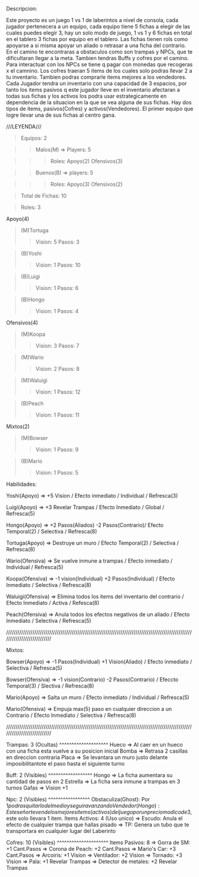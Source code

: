 Descripcion:


Este proyecto es un juego 1 vs 1 de laberintos a nivel de consola, cada jugador pertenecera a un equipo, cada equipo tiene 5 fichas a elegir de las cuales puedes 
elegir 3, hay un solo modo de juego, 1 vs 1 y 6 fichas en total en el tablero 3 fichas por equipo en el tablero. Las fichas tienen rols como apoyarse a si misma 
apoyar un aliado o retrasar a una ficha  del contrario. En el camino te encontraras a obstaculos como son trampas y NPCs, que te dificultaran llegar a la meta. 
Tambien tendras Buffs y cofres por el camino. Para  interactuar con los NPCs se tiene q pagar con monedas que recogeras x el camnino. Los cofres traeran 5 items 
de los cuales solo podras llevar 2 a tu inventario. Tambien podras comprarle items mejores a los vendedores. Cada Jugador tendra un inventario con una capacidad 
de 3 espacios, por tanto los items pasivos q este  jugador lleve en el inventario afectaran a todas sus fichas y los activos los podra usar estrategicamente en 
dependencia de la situacion en la que se vea alguna de sus fichas. Hay dos tipos de items, pasivos(Cofres) y activos(Vendedores). El primer equipo que logre llevar
una de sus fichas al centro gana.

///LEYENDA///

>Equipos: 2

>>Malos(M) => Players: 5

>>>Roles: Apoyo(2) Ofensivos(3)

>>Buenos(B) => players: 5

>>>Roles: Apoyo(3) Ofensivos(2)

>Total de Fichas: 10

>Roles: 3

Apoyo(4)

>(M)Tortuga
>>Vision: 5
>>Pasos: 3

>(B)Yoshi
>>Vision: 1
>>Pasos: 10

>(B)Luigi
>>Vision: 1
>>Pasos: 6

>(B)Hongo
>>Vision: 1
>>Pasos: 4

Ofensivos(4)

>(M)Koopa
>>Vision: 3
>>Pasos: 7

>(M)Wario
>>Vision: 2
>>Pasos: 8

>(M)Waluigi
>>Vision: 1
>>Pasos: 12

>(B)Peach
>>Vision: 1
>>Pasos: 11

Mixtos(2)

>(M)Bowser
>>Vision: 1
>>Pasos: 9

>(B)Mario
>>Vision: 1
>>Pasos: 5

Habilidades:

Yoshi(Apoyo) => +5 Vision / Efecto inmediato / Individual / Refresca(3)

Luigi(Apoyo) => +3 Revelar Trampas / Efecto Inmediato / Global / Refresca(5)

Hongo(Apoyo) => +2 Pasos(Aliados) -2 Pasos(Contrario)/ Efecto Temporal(2) / Selectiva / Refresca(8)

Tortuga(Apoyo) =>  Destruye un muro / Efecto Temporal(2) / Selectiva / Refresca(8)

Wario(Ofensiva) => Se vuelve inmune a trampas / Efecto inmediato / Individual / Refresca(5)

Koopa(Ofensiva) => -1 vision(Individual) +2 Pasos(Individual) / Efecto Inmediato / Selectiva / Refresca(8)

Waluigi(Ofensiva) => Elimina todos los items del inventario del contrario / Efecto Inmediato / Activa / Refesca(8)

Peach(Ofensiva) => Anula todos los efectos negativos de un aliado / Efecto Inmediato / Selectiva / Refresca(5)

///////////////////////////////////////////////////////////////////////////////////////////////////////////////////////////

Mixtos:

Bowser(Apoyo) => -1 Pasos(Individual) +1 Vision(Aliado) / Efecto inmediato / Selectiva / Refresca(5)

Bowser(Ofensiva) => -1 vision(Contrario) -2 Pasos(Contrario) / Efeccto Temporal(3) / Slectiva / Refresca(8)


Mario(Apoyo) => Salta un muro / Efecto  inmediato / Individual / Refresca(5)

Mario(Ofensiva) => Empuja max(5) paso en cualquier direccion a un Contrario / Efecto Inmediato / Selectiva / Refresca(8)

///////////////////////////////////////////////////////////////////////////////////////////////////////////////////////////
 
     
Trampas: 3 (Ocultas)
^^^^^^^^^^^^^^^^^^^^
  Hueco => Al caer en un hueco con una ficha esta vuelve a su posicion inicial
  Bomba => Retrasa 2 casillas en direccion contraria
  Placa => Se levantara un muro justo delante imposibilitantote el paso hasta el siguiente turno

Buff: 2 (Visibles)
^^^^^^^^^^^^^^^^^^
  Hongo => La ficha aumentara su cantidad de pasos en 2 
  Estrella => La ficha sera inmune a trampas en 3 turnos
  Gafas => Vision +1
  
Npc: 2 (Visibles)
^^^^^^^^^^^^^^^^^
  Obstaculiza(Ghost): Por $1 podras quitarlo del medio y seguir avanzando
  Vendedor(Hongo): Este señor te vende los mejores items(activos) del juego por un precio modico de 3$, este solo llevara 1 item.
    Items Activos: 4 (Uso unico)
      => Escudo: Anula el efecto de cualquier trampa que hallas pisado
      => TP: Genera un tubo que te transportara en cualquier lugar del Laberinto

Cofres: 10 (Visibles)
^^^^^^^^^^^^^^^^^^^^^
  Items Pasivos: 8 
      =>  Gorra de SM: +1 Cant.Pasos
      =>  Corona de Peach: +2 Cant.Pasos
      =>  Mario's Car: +3 Cant.Pasos
      =>  Arcoiris: +1 Vision
      =>  Ventilador: +2 Vision
      =>  Tornado: +3 Vision
      =>  Pala: +1 Revelar Trampas
      =>  Detector de metales: +2 Revelar Trampas

  
    
      




